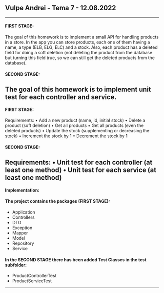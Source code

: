 ## Vulpe Andrei - Tema 7 - 12.08.2022
-------------------------------------------------------------------------------
#### FIRST STAGE: 

The goal of this homework is to implement a small API for handling 
products in a store. In the app you can store products, each one of them having 
a name, a type (ELB, ELG, ELC) and a stock. Also, each product has a deleted 
field for doing a soft deletion (not deleting the product from the database but 
turning this field true, so we can still get the deleted products from the 
database).

#### SECOND STAGE: 

The goal of this homework is to implement unit test for each controller and 
service. 
-------------------------------------------------------------------------------
#### FIRST STAGE:

Requirements:
• Add a new product (name, id, initial stock)
• Delete a product (soft deletion)
• Get all products 
• Get all products (even the deleted products)
• Update the stock (supplementing or decreasing the stock)
• Increment the stock by 1 
• Decrement the stock by 1 

#### SECOND STAGE:

Requirements:
• Unit test for each controller (at least one method)
• Unit test for each service (at least one method)
-------------------------------------------------------------------------------
#### Implementation:
#### The project contains the packages (FIRST STAGE):
- Application
- Controllers
- DTO
- Exception
- Mapper
- Model
- Repository
- Service

#### In the SECOND STAGE there has been added Test Classes in the test subfolder:
- ProductControllerTest
- ProductServiceTest
-------------------------------------------------------------------------------
